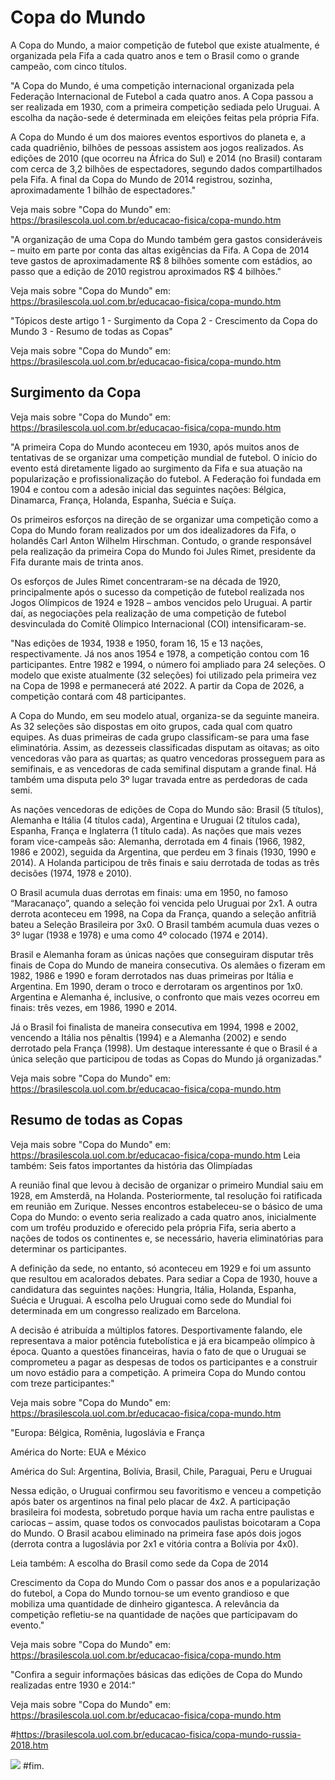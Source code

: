 # Copa do Mundo

A Copa do Mundo, a maior competição de futebol que existe atualmente, é organizada pela Fifa a cada quatro anos e tem o Brasil como o grande campeão, com cinco títulos.

"A Copa do Mundo, é uma competição internacional organizada pela Federação Internacional de Futebol a cada quatro anos. A Copa passou a ser realizada em 1930, com a primeira competição sediada pelo Uruguai. A escolha da nação-sede é determinada em eleições feitas pela própria Fifa.

A Copa do Mundo é um dos maiores eventos esportivos do planeta e, a cada quadriênio, bilhões de pessoas assistem aos jogos realizados. As edições de 2010 (que ocorreu na África do Sul) e 2014 (no Brasil) contaram com cerca de 3,2 bilhões de espectadores, segundo dados compartilhados pela Fifa. A final da Copa do Mundo de 2014 registrou, sozinha, aproximadamente 1 bilhão de espectadores."

Veja mais sobre "Copa do Mundo" em: https://brasilescola.uol.com.br/educacao-fisica/copa-mundo.htm

"A organização de uma Copa do Mundo também gera gastos consideráveis – muito em parte por conta das altas exigências da Fifa. A Copa de 2014 teve gastos de aproximadamente R$ 8 bilhões somente com estádios, ao passo que a edição de 2010 registrou aproximados R$ 4 bilhões."

Veja mais sobre "Copa do Mundo" em: https://brasilescola.uol.com.br/educacao-fisica/copa-mundo.htm

"Tópicos deste artigo
1 - Surgimento da Copa
2 - Crescimento da Copa do Mundo
3 - Resumo de todas as Copas"

Veja mais sobre "Copa do Mundo" em: https://brasilescola.uol.com.br/educacao-fisica/copa-mundo.htm

## Surgimento da Copa

Veja mais sobre "Copa do Mundo" em: https://brasilescola.uol.com.br/educacao-fisica/copa-mundo.htm

"A primeira Copa do Mundo aconteceu em 1930, após muitos anos de tentativas de se organizar uma competição mundial de futebol. O início do evento está diretamente ligado ao surgimento da Fifa e sua atuação na popularização e profissionalização do futebol. A Federação foi fundada em 1904 e contou com a adesão inicial das seguintes nações: Bélgica, Dinamarca, França, Holanda, Espanha, Suécia e Suíça.

Os primeiros esforços na direção de se organizar uma competição como a Copa do Mundo foram realizados por um dos idealizadores da Fifa, o holandês Carl Anton Wilhelm Hirschman. Contudo, o grande responsável pela realização da primeira Copa do Mundo foi Jules Rimet, presidente da Fifa durante mais de trinta anos.

Os esforços de Jules Rimet concentraram-se na década de 1920, principalmente após o sucesso da competição de futebol realizada nos Jogos Olímpicos de 1924 e 1928 – ambos vencidos pelo Uruguai. A partir daí, as negociações pela realização de uma competição de futebol desvinculada do Comitê Olímpico Internacional (COI) intensificaram-se.

"Nas edições de 1934, 1938 e 1950, foram 16, 15 e 13 nações, respectivamente. Já nos anos 1954 e 1978, a competição contou com 16 participantes. Entre 1982 e 1994, o número foi ampliado para 24 seleções. O modelo que existe atualmente (32 seleções) foi utilizado pela primeira vez na Copa de 1998 e permanecerá até 2022. A partir da Copa de 2026, a competição contará com 48 participantes.

A Copa do Mundo, em seu modelo atual, organiza-se da seguinte maneira. As 32 seleções são dispostas em oito grupos, cada qual com quatro equipes. As duas primeiras de cada grupo classificam-se para uma fase eliminatória. Assim, as dezesseis classificadas disputam as oitavas; as oito vencedoras vão para as quartas; as quatro vencedoras prosseguem para as semifinais, e as vencedoras de cada semifinal disputam a grande final. Há também uma disputa pelo 3º lugar travada entre as perdedoras de cada semi.

As nações vencedoras de edições de Copa do Mundo são: Brasil (5 títulos), Alemanha e Itália (4 títulos cada), Argentina e Uruguai (2 títulos cada), Espanha, França e Inglaterra (1 título cada). As nações que mais vezes foram vice-campeãs são: Alemanha, derrotada em 4 finais (1966, 1982, 1986 e 2002), seguida da Argentina, que perdeu em 3 finais (1930, 1990 e 2014). A Holanda participou de três finais e saiu derrotada de todas as três decisões (1974, 1978 e 2010).

O Brasil acumula duas derrotas em finais: uma em 1950, no famoso “Maracanaço”, quando a seleção foi vencida pelo Uruguai por 2x1. A outra derrota aconteceu em 1998, na Copa da França, quando a seleção anfitriã bateu a Seleção Brasileira por 3x0. O Brasil também acumula duas vezes o 3º lugar (1938 e 1978) e uma como 4º colocado (1974 e 2014).

Brasil e Alemanha foram as únicas nações que conseguiram disputar três finais de Copa do Mundo de maneira consecutiva. Os alemães o fizeram em 1982, 1986 e 1990 e foram derrotados nas duas primeiras por Itália e Argentina. Em 1990, deram o troco e derrotaram os argentinos por 1x0. Argentina e Alemanha é, inclusive, o confronto que mais vezes ocorreu em finais: três vezes, em 1986, 1990 e 2014.

Já o Brasil foi finalista de maneira consecutiva em 1994, 1998 e 2002, vencendo a Itália nos pênaltis (1994) e a Alemanha (2002) e sendo derrotado pela França (1998). Um destaque interessante é que o Brasil é a única seleção que participou de todas as Copas do Mundo já organizadas."

Veja mais sobre "Copa do Mundo" em: https://brasilescola.uol.com.br/educacao-fisica/copa-mundo.htm

## Resumo de todas as Copas

Veja mais sobre "Copa do Mundo" em: https://brasilescola.uol.com.br/educacao-fisica/copa-mundo.htm
Leia também: Seis fatos importantes da história das Olimpíadas

A reunião final que levou à decisão de organizar o primeiro Mundial saiu em 1928, em Amsterdã, na Holanda. Posteriormente, tal resolução foi ratificada em reunião em Zurique. Nesses encontros estabeleceu-se o básico de uma Copa do Mundo: o evento seria realizado a cada quatro anos, inicialmente com um troféu produzido e oferecido pela própria Fifa, seria aberto a nações de todos os continentes e, se necessário, haveria eliminatórias para determinar os participantes.

A definição da sede, no entanto, só aconteceu em 1929 e foi um assunto que resultou em acalorados debates. Para sediar a Copa de 1930, houve a candidatura das seguintes nações: Hungria, Itália, Holanda, Espanha, Suécia e Uruguai. A escolha pelo Uruguai como sede do Mundial foi determinada em um congresso realizado em Barcelona.

A decisão é atribuída a múltiplos fatores. Desportivamente falando, ele representava a maior potência futebolística e já era bicampeão olímpico à época. Quanto a questões financeiras, havia o fato de que o Uruguai se comprometeu a pagar as despesas de todos os participantes e a construir um novo estádio para a competição. A primeira Copa do Mundo contou com treze participantes:"

Veja mais sobre "Copa do Mundo" em: https://brasilescola.uol.com.br/educacao-fisica/copa-mundo.htm

"Europa: Bélgica, Romênia, Iugoslávia e França

América do Norte: EUA e México

América do Sul: Argentina, Bolívia, Brasil, Chile, Paraguai, Peru e Uruguai

Nessa edição, o Uruguai confirmou seu favoritismo e venceu a competição após bater os argentinos na final pelo placar de 4x2. A participação brasileira foi modesta, sobretudo porque havia um racha entre paulistas e cariocas – assim, quase todos os convocados paulistas boicotaram a Copa do Mundo. O Brasil acabou eliminado na primeira fase após dois jogos (derrota contra a Iugoslávia por 2x1 e vitória contra a Bolívia por 4x0).

Leia também: A escolha do Brasil como sede da Copa de 2014

Crescimento da Copa do Mundo
Com o passar dos anos e a popularização do futebol, a Copa do Mundo tornou-se um evento grandioso e que mobiliza uma quantidade de dinheiro gigantesca. A relevância da competição refletiu-se na quantidade de nações que participavam do evento."

Veja mais sobre "Copa do Mundo" em: https://brasilescola.uol.com.br/educacao-fisica/copa-mundo.htm

"Confira a seguir informações básicas das edições de Copa do Mundo realizadas entre 1930 e 2014:"

Veja mais sobre "Copa do Mundo" em: https://brasilescola.uol.com.br/educacao-fisica/copa-mundo.htm

#https://brasilescola.uol.com.br/educacao-fisica/copa-mundo-russia-2018.htm

<img src=taca.webp > 
 #fim.
